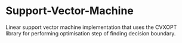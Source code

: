# Support-Vector-Machine
Linear support vector machine implementation that uses the CVXOPT library for performing optimisation step of finding decision boundary.
